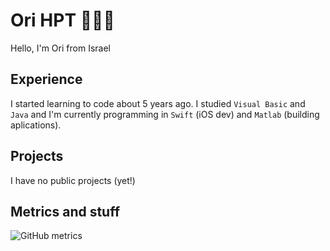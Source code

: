 # Ori HPT 👨🏻‍🦰
Hello, I'm Ori from Israel

## Experience
I started learning to code about 5 years ago.
I studied `Visual Basic` and `Java`
and I'm currently programming in `Swift` (iOS dev) and `Matlab` (building aplications).

## Projects
I have no public projects (yet!)

## Metrics and stuff

![GitHub metrics](https://metrics.lecoq.io/orihpt?isocalendar=1&languages=1&isocalendar.duration=full-year)
